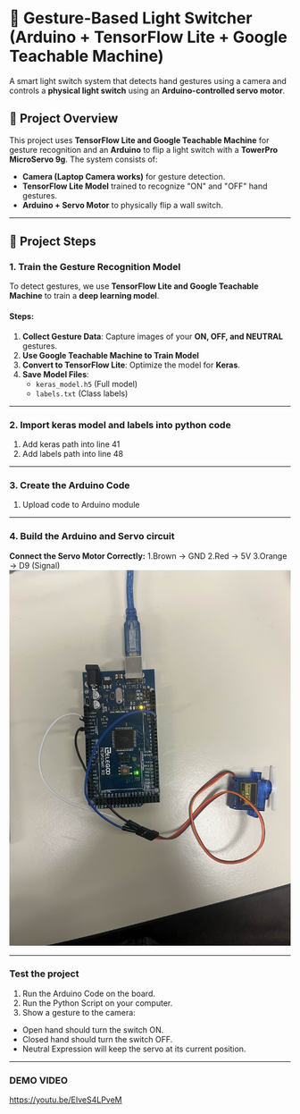 # 🚀 Gesture-Based Light Switcher (Arduino + TensorFlow Lite + Google Teachable Machine)

A smart light switch system that detects hand gestures using a camera and controls a **physical light switch** using an **Arduino-controlled servo motor**. 

## 🎯 **Project Overview**
This project uses **TensorFlow Lite and Google Teachable Machine** for gesture recognition and an **Arduino** to flip a light switch with a **TowerPro MicroServo 9g**. The system consists of:
- **Camera (Laptop Camera works)** for gesture detection.
- **TensorFlow Lite Model** trained to recognize "ON" and "OFF" hand gestures.
- **Arduino + Servo Motor** to physically flip a wall switch.


---

## 🔧 **Project Steps**
### **1. Train the Gesture Recognition Model**
To detect gestures, we use **TensorFlow Lite and Google Teachable Machine** to train a **deep learning model**.

#### **Steps:**
1. **Collect Gesture Data**: Capture images of your **ON, OFF, and NEUTRAL** gestures.
2. **Use **Google Teachable Machine** to Train Model**
3. **Convert to TensorFlow Lite**: Optimize the model for **Keras**.
5. **Save Model Files**:
   - `keras_model.h5` (Full model)
   - `labels.txt` (Class labels)

---

### **2. Import keras model and labels into python code**
1. Add keras path into line 41
2. Add labels path into line 48
---
### **3. Create the Arduino Code**
1. Upload code to Arduino module
---
### **4. Build the Arduino and Servo circuit**
**Connect the Servo Motor Correctly:**
1.Brown → GND
2.Red → 5V
3.Orange → D9 (Signal)
![Gesture-Based Light Switch Demo](IMG_4174.jpg)

---
### **Test the project**
1. Run the Arduino Code on the board.
2. Run the Python Script on your computer.
3. Show a gesture to the camera:
 - Open hand should turn the switch ON.
 - Closed hand should turn the switch OFF.
 - Neutral Expression will keep the servo at its current position.
---

### **DEMO VIDEO**
https://youtu.be/EIveS4LPveM




